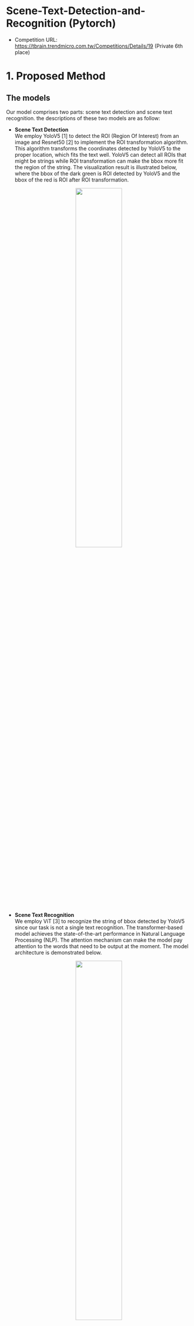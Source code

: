 # Scene-Text-Detection-and-Recognition (Pytorch)
- Competition URL: https://tbrain.trendmicro.com.tw/Competitions/Details/19 (Private 6th place)

# 1. Proposed Method
## The models
Our model comprises two parts: scene text detection and scene text recognition. the descriptions of these two models are as follow:

- **Scene Text Detection** \
We employ YoloV5 [1] to detect the ROI (Region Of Interest) from an image and Resnet50 [2] to implement the ROI transformation algorithm. This algorithm transforms the coordinates detected by YoloV5 to the proper location, which fits the text well. YoloV5 can detect all ROIs that might be strings while ROI transformation can make the bbox more fit the region of the string. The visualization result is illustrated below, where the bbox of the dark green is ROI detected by YoloV5 and the bbox of the red is ROI after ROI transformation.
<p align="center">
<img src="https://github.com/come880412/Scene-Text-Detection-and-Recognition/blob/main/images/ROI_transformation_visualization.png" width=50% height=50%>
</p>

- **Scene Text Recognition** \
We employ ViT [3] to recognize the string of bbox detected by YoloV5 since our task is not a single text recognition. The transformer-based model achieves the state-of-the-art performance in Natural Language Processing (NLP). The attention mechanism can make the model pay attention to the words that need to be output at the moment. The model architecture is demonstrated below.
<p align="center">
<img src="https://github.com/come880412/Scene-Text-Detection-and-Recognition/blob/main/images/ViT.jpg" width=50% height=50%>
</p>

The whole training process is shown in the figure below.
<p align="center">
<img src="https://github.com/come880412/Scene-Text-Detection-and-Recognition/blob/main/images/Training_procedure.jpg" width=20% height=20%>
</p>

## Data augmentation
- **Random Scale Resize** \
We found that the sizes of the images in the public dataset are different. Therefore, if we resize the small image to the large, most of the image features will be lost. To solve this problem, we apply the random scale resize algorithm to obtain the low-resolution image from the high-resolution image in the training phase. The visualization results are demonstrated as follows.

| Original image | 72x72 --> 224x224 | 96x96 --> 224x224 | 121x121 --> 224x224 | 146x146 --> 224x224 | 196x196 --> 224x224 |
|:----------:|:----------:|:----------:|:----------:|:----------:|:----------:|
|<img src="https://github.com/come880412/Scene-Text-Detection-and-Recognition/blob/main/images/data_augmentation/Original.png" width=50% height=50%>|<img src="https://github.com/come880412/Scene-Text-Detection-and-Recognition/blob/main/images/data_augmentation/72_72.png" width=50% height=50%>|<img src="https://github.com/come880412/Scene-Text-Detection-and-Recognition/blob/main/images/data_augmentation/96_96.png" width=50% height=50%>|<img src="https://github.com/come880412/Scene-Text-Detection-and-Recognition/blob/main/images/data_augmentation/121_121.png" width=50% height=50%>|<img src="https://github.com/come880412/Scene-Text-Detection-and-Recognition/blob/main/images/data_augmentation/146_146.png" width=50% height=50%>|<img src="https://github.com/come880412/Scene-Text-Detection-and-Recognition/blob/main/images/data_augmentation/196_196.png" width=50% height=50%>|

- **ColorJitter** \
In the training phase, the model's input is RGB channel. To enhance the reliability of the model, we appply the collorjitter algorithm to make the model see the images with different contrast, brightness, saturation and hue value. And this kind of method is also widely used in image classification. The visualization results are demonstrated as follows.

| Input image | brightness=0.5 | contrast=0.5 | saturation=0.5 | hue=0.5 | brightness=0.5  contrast=0.5  saturation=0.5  hue=0.5 |
|:----------:|:----------:|:----------:|:----------:|:----------:|:----------:|
|<img src="https://github.com/come880412/Scene-Text-Detection-and-Recognition/blob/main/images/data_augmentation/Original.png" width=50% height=50%>|<img src="https://github.com/come880412/Scene-Text-Detection-and-Recognition/blob/main/images/data_augmentation/brightness.png" width=35% height=35%>|<img src="https://github.com/come880412/Scene-Text-Detection-and-Recognition/blob/main/images/data_augmentation/contrast.png" width=40% height=40%>|<img src="https://github.com/come880412/Scene-Text-Detection-and-Recognition/blob/main/images/data_augmentation/saturation.png" width=37.5% height=37.5%>|<img src="https://github.com/come880412/Scene-Text-Detection-and-Recognition/blob/main/images/data_augmentation/hue.png" width=50% height=50%>|<img src="https://github.com/come880412/Scene-Text-Detection-and-Recognition/blob/main/images/data_augmentation/colorjitter.png" width=27.5% height=27.5%>|

- **Random Rotaion** \
After we observe the training data, we found that most of the images in training data are square-shaped (original image), while some of the testing data is a little skewed. Therefore, we apply the random rotation algorithm to make the model more generalization. The visualization results are demonstrated as follows.

| Original image | Random Rotation | Random Horizontal Flip | Both |
|:----------:|:----------:|:----------:|:----------:|
|<img src="https://github.com/come880412/Scene-Text-Detection-and-Recognition/blob/main/images/data_augmentation/Original.png" width=50% height=50%>|<img src="https://github.com/come880412/Scene-Text-Detection-and-Recognition/blob/main/images/data_augmentation/Random_Rotation.png" width=50% height=50%>|<img src="https://github.com/come880412/Scene-Text-Detection-and-Recognition/blob/main/images/data_augmentation/Random_Horizontal_Flip.png" width=50% height=50%>|<img src="https://github.com/come880412/Scene-Text-Detection-and-Recognition/blob/main/images/data_augmentation/Random_Rotation_Horizontal.png" width=50% height=50%>|

# 2. Demo
- **Predicted results** \
Before we recognize the string bbox detected by YoloV5, we filter out the bbox with a size less than 45\*45. Because the image resolution of a bbox with a size less than 45\*45 is too low to recognize the correct string.

| Input image | Scene Text detection | Scene Text recognition |
|:----------:|:----------:|:----------|
|<img src="https://github.com/come880412/Scene-Text-Detection-and-Recognition/blob/main/Scene_Text_Detection/yolov5-master/example/img_21009.jpg" width=60% height=60%>|<img src="https://github.com/come880412/Scene-Text-Detection-and-Recognition/blob/main/images/detection/img_21009.jpg" width=60% height=60%>|驗車<br>委託汽車代檢<br>元力汽車公司<br>新竹區監理所|
|<img src="https://github.com/come880412/Scene-Text-Detection-and-Recognition/blob/main/Scene_Text_Detection/yolov5-master/example/img_21017.jpg" width=60% height=60%>|<img src="https://github.com/come880412/Scene-Text-Detection-and-Recognition/blob/main/images/detection/img_21017.jpg" width=60% height=60%>|3c配件<br>玻璃貼<br>專業包膜|
|<img src="https://github.com/come880412/Scene-Text-Detection-and-Recognition/blob/main/Scene_Text_Detection/yolov5-master/example/img_21026.jpg" width=60% height=60%>|<img src="https://github.com/come880412/Scene-Text-Detection-and-Recognition/blob/main/images/detection/img_21026.jpg" width=60% height=60%>|台灣大哥大<br>myfone<br>新店中正<br>加盟門市|
|<img src="https://github.com/come880412/Scene-Text-Detection-and-Recognition/blob/main/Scene_Text_Detection/yolov5-master/example/img_21030.jpg" width=60% height=60%>|<img src="https://github.com/come880412/Scene-Text-Detection-and-Recognition/blob/main/images/detection/img_21030.jpg" width=60% height=60%>|西門町<br>楊<br>排骨酥麵<br>非常感謝<br>tvbs食尚玩家<br>蘋果日報<br>壹週刊<br>財訊<br>錢櫃雜誌<br>聯合報<br>飛碟電台<br>等報導<br>排骨酥專賣店<br>西門町<br>楊<br>排骨酥麵<br>排骨酥麵<br>嘉義店|
|<img src="https://github.com/come880412/Scene-Text-Detection-and-Recognition/blob/main/Scene_Text_Detection/yolov5-master/example/img_21023.jpg" width=60% height=60%>|<img src="https://github.com/come880412/Scene-Text-Detection-and-Recognition/blob/main/images/detection/img_21023.jpg" width=60% height=60%>|永晟<br>電動工具行<br>492913338|

- **Attention maps in ViT** \
We also visualize the attention maps in ViT, to check whether the model focus on the correct location of the image. The visualization results are demonstrated as follows.

| Original image | Attention map |
|:--------------------:|:--------------------:|
|<img src="https://github.com/come880412/Scene-Text-Detection-and-Recognition/blob/main/images/att_map/ori_img_1.png" width=70% height=70%>|<img src="https://github.com/come880412/Scene-Text-Detection-and-Recognition/blob/main/images/att_map/att_img_1.png" width=70% height=70%>|
|<img src="https://github.com/come880412/Scene-Text-Detection-and-Recognition/blob/main/images/att_map/ori_img_2.png" width=70% height=70%>|<img src="https://github.com/come880412/Scene-Text-Detection-and-Recognition/blob/main/images/att_map/att_img_2.png" width=70% height=70%>|
|<img src="https://github.com/come880412/Scene-Text-Detection-and-Recognition/blob/main/images/att_map/ori_img_3.png" width=70% height=70%>|<img src="https://github.com/come880412/Scene-Text-Detection-and-Recognition/blob/main/images/att_map/att_img_3.png" width=70% height=70%>|
|<img src="https://github.com/come880412/Scene-Text-Detection-and-Recognition/blob/main/images/att_map/ori_img_4.png" width=70% height=70%>|<img src="https://github.com/come880412/Scene-Text-Detection-and-Recognition/blob/main/images/att_map/att_img_4.png" width=70% height=70%>|
|<img src="https://github.com/come880412/Scene-Text-Detection-and-Recognition/blob/main/images/att_map/ori_img_6.png" width=20% height=20%>|<img src="https://github.com/come880412/Scene-Text-Detection-and-Recognition/blob/main/images/att_map/att_img_6.png" width=25% height=25%>|
|<img src="https://github.com/come880412/Scene-Text-Detection-and-Recognition/blob/main/images/att_map/ori_img_7.png" width=60% height=60%>|<img src="https://github.com/come880412/Scene-Text-Detection-and-Recognition/blob/main/images/att_map/att_img_7.png" width=70% height=70%>|
|<img src="https://github.com/come880412/Scene-Text-Detection-and-Recognition/blob/main/images/att_map/ori_img_8.png" width=60% height=60%>|<img src="https://github.com/come880412/Scene-Text-Detection-and-Recognition/blob/main/images/att_map/att_img_8.png" width=70% height=70%>|
|<img src="https://github.com/come880412/Scene-Text-Detection-and-Recognition/blob/main/images/att_map/ori_img_10.png" width=60% height=60%>|<img src="https://github.com/come880412/Scene-Text-Detection-and-Recognition/blob/main/images/att_map/att_img_10.png" width=70% height=70%>|
|<img src="https://github.com/come880412/Scene-Text-Detection-and-Recognition/blob/main/images/att_map/ori_img_11.png" width=60% height=60%>|<img src="https://github.com/come880412/Scene-Text-Detection-and-Recognition/blob/main/images/att_map/att_img_11.png" width=70% height=70%>|

# 3. Competition Results
- **Public Scores** \
We conducted extensive experiments, and The results are demonstrated below. From the results, we can see the improvement of the results by adding each module at each stage. At first, we only employed YoloV5 to detect all the ROI in the images, and the result of detection is not good enough. We also compare the result of ViT with data augmentation or not, the results show that our data augmentation is effective to solve this task (compare the last row and the sixth row). In addition, we filter out the bbox with a size less than 45\*45 since the resolution of bbox is too low to recognize the correct strings.

| Models(Detection/Recognition) | Final score | Precision | Recall |
|:----------:|:----------:|:----------:|:----------:|
| YoloV5(L) / ViT(aug) |                                                                    0.60926|       0.7794|       0.9084|
| YoloV5(L) + <br>ROI_transformation(Resnet50) / ViT(aug)    |                              0.73148|       0.9261|       0.9017|
| YoloV5(L) + <br>ROI_transformation(Resnet50) + <br>reduce overlap bbox / ViT(aug)|        0.78254|       0.9324|       0.9072|
| YoloV5(L) + <br>ROI_transformation(SEResnet50) + <br>reduce overlap bbox / ViT(aug)|      0.78527|       0.9324|       0.9072|
| YoloV5(L) + <br>ROI_transformation(SEResnet50) + <br>reduce overlap bbox / ViT(aug) + filter bbox(40 \* 40)|      0.79373|       0.9333|       0.9029|
| YoloV5(L) + <br>ROI_transformation(SEResnet50) + <br>reduce overlap bbox / ViT(aug) + filter bbox(45 \* 45)|      **0.79466**|       **0.9335**|       **0.9011**|
| YoloV5(L) + <br>ROI_transformation(SEResnet50) + <br>reduce overlap bbox / ViT(aug) + filter bbox(50 \* 50)|      0.79431|       0.9338|       0.8991|
| YoloV5(L) + <br>ROI_transformation(SEResnet50) + <br>reduce overlap bbox / ViT(no aug) + filter bbox(45 \* 45)|      0.73802|       0.9335|       0.9011|

- **Private Scores**

| Models(Detection/Recognition) | Final score | Precision | Recall |
|:----------:|:----------:|:----------:|:----------:|
| YoloV5(L) + <br>ROI_transformation(SEResnet50) + <br>reduce overlap bbox / ViT(aug) + filter bbox(40 \* 40)|      0.7828|       0.9328|       0.8919|
| YoloV5(L) + <br>ROI_transformation(SEResnet50) + <br>reduce overlap bbox / ViT(aug) + filter bbox(45 \* 45)|      **0.7833**|       **0.9323**|       **0.8968**|
| YoloV5(L) + <br>ROI_transformation(SEResnet50) + <br>reduce overlap bbox / ViT(aug) + filter bbox(50 \* 50)|      0.7830|       0.9325|       0.8944|

# 4. Computer Equipment
- System: Windows10、Ubuntu20.04
- Pytorch version: Pytorch 1.7 or higher
- Python version: Python 3.6
- Testing:  
CPU: AMR Ryzen 7 4800H with Radeon Graphics
RAM: 32GB  
GPU: NVIDIA GeForce RTX 1660Ti 6GB  

- Training:  
CPU: Intel(R) Xeon(R) Gold 5218 CPU @ 2.30GHz  
RAM: 256GB  
GPU: NVIDIA GeForce RTX 3090 24GB * 2

# 5. Getting Started
- Clone this repo to your local
``` bash
git clone https://github.com/come880412/Scene-Text-Detection-and-Recognition.git
cd Scene-Text-Detection-and-Recognition
```
### Download pretrained models
- **Scene Text Detection** \
Please download pretrained models from [Scene_Text_Detection](https://drive.google.com/drive/folders/1MJmNxNav8SFE83jlbe5snycYQ7j2tbcn?usp=sharing). There are three folders, "ROI_transformation", "yolo_models" and "yolo_weight". First, please put the weights in "ROI_transformation" to the path `./Scene_Text_Detection/Tranform_card/models/`. Second, please put all the models in "yolo_models" to the `./Scene_Text_Detection/yolov5-master/`. Finally, please put the weight in "yolo_weight" to the path `./Scene_Text_Detection/yolov5-master/runs/train/expl/weights/`.

- **Scene Text Recogniton** \
Please download pretrained models from [Scene_Text_Recognition](https://drive.google.com/drive/folders/1DBO-L-00EA00rAZgV1dIBLhR-Q4kOmmA?usp=sharing). There are two files in this foler, "best_accuracy.pth" and "character.txt". Please put the files to the path `./Scene_Text_Recogtion/saved_models/`.

### Inference
- You should first download the pretrained models and change your path to `./Scene_Text_Detection/yolov5-master/`
```bash
$ python Text_detection.py
```
- The result will be saved in the path `'../output/'`. Where the folder "example" is the images detected by YoloV5 and after ROI transformation, the file "example.csv" records the coordinates of the bbox, starting from the upper left corner of the coordinates clockwise, respectively (x1, y1), (x2, y2), (x3, y3), and (x4, y4), and the file "exmaple_45.csv" is the predicted result.
- If you would like to visualize the bbox detected by yoloV5, you can use the function `public_crop()` in the script `../../data_process.py` to extract the bbox from images.

### Training
- You should first download the dataset provided by [official](https://tbrain.trendmicro.com.tw/Competitions/Details/19), then put the data in the path `'../dataset/'`. After that, you could use the following script to transform the original data to the training format.
```bash
$ python data_process.py
```
- Scene_Text_Detection \
There are two models for the scene text detection task: ROI transformation and YoloV5. You could use the follow script to train these two models.
```bash
$ cd ./Scene_Text_Detection/yolov5-master # YoloV5
$ python train.py

$ cd ../Tranform_card/ # ROI Transformation
$ python Trainer.py
```

- Scene_Text_Recognition
```bash
$ cd ./Scene_Text_Recogtion # ViT for text recognition
$ python train.py
```

# References
[1] https://github.com/ultralytics/yolov5 \
[2] https://github.com/pytorch/vision/blob/main/torchvision/models/resnet.py \
[3] https://github.com/roatienza/deep-text-recognition-benchmark \
[4] https://www.pyimagesearch.com/2014/08/25/4-point-opencv-getperspective-transform-example/ \
[5] Hu, J., Shen, L., & Sun, G. (2018). Squeeze-and-excitation networks. In Proceedings of the IEEE conference on computer vision and pattern recognition (pp. 7132-7141).  
